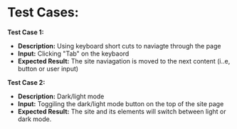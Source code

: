# Test Cases:

**Test Case 1:** 
- **Description:** Using keyboard short cuts to naviagte through the page
- **Input:** Clicking "Tab" on the keybaord
- **Expected Result:** The site naviagation is moved to the next content (i..e, button or user input)

**Test Case 2:** 
- **Description:** Dark/light mode
- **Input:** Toggiling the dark/light mode button on the top of the site page
- **Expected Result:** The site and its elements will switch between light or dark mode.